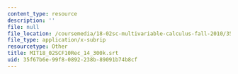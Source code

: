 ```yaml
---
content_type: resource
description: ''
file: null
file_location: /coursemedia/18-02sc-multivariable-calculus-fall-2010/35f67b6e99f80892238b89091b74b8cf_MIT18_02SCF10Rec_14_300k.srt
file_type: application/x-subrip
resourcetype: Other
title: MIT18_02SCF10Rec_14_300k.srt
uid: 35f67b6e-99f8-0892-238b-89091b74b8cf
---
```

